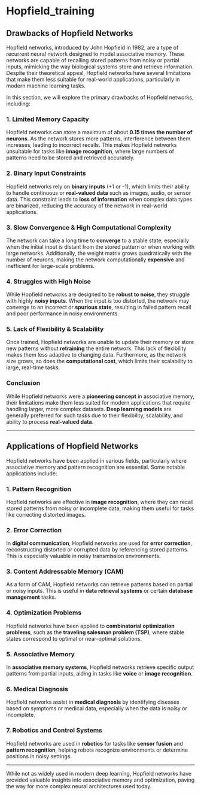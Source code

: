 # Hopfield_training

## Drawbacks of Hopfield Networks

Hopfield networks, introduced by John Hopfield in 1982, are a type of recurrent neural network designed to model associative memory. These networks are capable of recalling stored patterns from noisy or partial inputs, mimicking the way biological systems store and retrieve information. Despite their theoretical appeal, Hopfield networks have several limitations that make them less suitable for real-world applications, particularly in modern machine learning tasks. 

In this section, we will explore the primary drawbacks of Hopfield networks, including:

### 1. Limited Memory Capacity
Hopfield networks can store a maximum of about **0.15 times the number of neurons**. As the network stores more patterns, interference between them increases, leading to incorrect recalls. This makes Hopfield networks unsuitable for tasks like **image recognition**, where large numbers of patterns need to be stored and retrieved accurately.

### 2. Binary Input Constraints
Hopfield networks rely on **binary inputs** (+1 or -1), which limits their ability to handle continuous or **real-valued data** such as images, audio, or sensor data. This constraint leads to **loss of information** when complex data types are binarized, reducing the accuracy of the network in real-world applications.

### 3. Slow Convergence & High Computational Complexity
The network can take a long time to **converge** to a stable state, especially when the initial input is distant from the stored pattern or when working with large networks. Additionally, the weight matrix grows quadratically with the number of neurons, making the network computationally **expensive** and inefficient for large-scale problems.

### 4. Struggles with High Noise
While Hopfield networks are designed to be **robust to noise**, they struggle with highly **noisy inputs**. When the input is too distorted, the network may converge to an incorrect or **spurious state**, resulting in failed pattern recall and poor performance in noisy environments.

### 5. Lack of Flexibility & Scalability
Once trained, Hopfield networks are unable to update their memory or store new patterns without **retraining** the entire network. This lack of flexibility makes them less adaptive to changing data. Furthermore, as the network size grows, so does the **computational cost**, which limits their scalability to large, real-time tasks.

### Conclusion

While Hopfield networks were a **pioneering concept** in associative memory, their limitations make them less suited for modern applications that require handling larger, more complex datasets. **Deep learning models** are generally preferred for such tasks due to their flexibility, scalability, and ability to process **real-valued data**.

---

## Applications of Hopfield Networks

Hopfield networks have been applied in various fields, particularly where associative memory and pattern recognition are essential. Some notable applications include:

### 1. Pattern Recognition
Hopfield networks are effective in **image recognition**, where they can recall stored patterns from noisy or incomplete data, making them useful for tasks like correcting distorted images.

### 2. Error Correction
In **digital communication**, Hopfield networks are used for **error correction**, reconstructing distorted or corrupted data by referencing stored patterns. This is especially valuable in noisy transmission environments.

### 3. Content Addressable Memory (CAM)
As a form of CAM, Hopfield networks can retrieve patterns based on partial or noisy inputs. This is useful in **data retrieval systems** or certain **database management** tasks.

### 4. Optimization Problems
Hopfield networks have been applied to **combinatorial optimization problems**, such as the **traveling salesman problem (TSP)**, where stable states correspond to optimal or near-optimal solutions.

### 5. Associative Memory
In **associative memory systems**, Hopfield networks retrieve specific output patterns from partial inputs, aiding in tasks like **voice** or **image recognition**.

### 6. Medical Diagnosis
Hopfield networks assist in **medical diagnosis** by identifying diseases based on symptoms or medical data, especially when the data is noisy or incomplete.

### 7. Robotics and Control Systems
Hopfield networks are used in **robotics** for tasks like **sensor fusion** and **pattern recognition**, helping robots recognize environments or determine positions in noisy settings.

---

While not as widely used in modern deep learning, Hopfield networks have provided valuable insights into associative memory and optimization, paving the way for more complex neural architectures used today.
